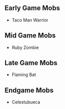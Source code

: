 ## Early Game Mobs
- Taco Man Warrior
## Mid Game Mobs
- Ruby Zombie
## Late Game Mobs
- Flaming Bat
## Endgame Mobs
- Celestubueca
